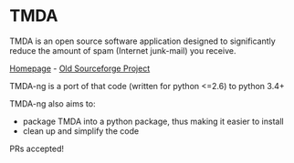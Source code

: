 
TMDA
====

TMDA is an open source software application designed to significantly reduce the amount of spam (Internet junk-mail) you receive.

[Homepage](http://tmda.net) - [Old Sourceforge Project](http://sf.net/projects/tmda)

TMDA-ng is a port of that code (written for python <=2.6) to python 3.4+

TMDA-ng also aims to:

  * package TMDA into a python package, thus making it easier to install
  * clean up and simplify the code

PRs accepted!

